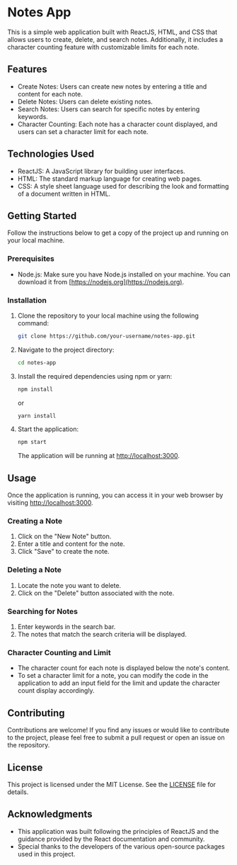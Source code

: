 # Notes App

This is a simple web application built with ReactJS, HTML, and CSS that allows users to create, delete, and search notes. Additionally, it includes a character counting feature with customizable limits for each note.

## Features

- Create Notes: Users can create new notes by entering a title and content for each note.
- Delete Notes: Users can delete existing notes.
- Search Notes: Users can search for specific notes by entering keywords.
- Character Counting: Each note has a character count displayed, and users can set a character limit for each note.

## Technologies Used

- ReactJS: A JavaScript library for building user interfaces.
- HTML: The standard markup language for creating web pages.
- CSS: A style sheet language used for describing the look and formatting of a document written in HTML.

## Getting Started

Follow the instructions below to get a copy of the project up and running on your local machine.

### Prerequisites

- Node.js: Make sure you have Node.js installed on your machine. You can download it from [https://nodejs.org](https://nodejs.org).

### Installation

1. Clone the repository to your local machine using the following command:

   ```bash
   git clone https://github.com/your-username/notes-app.git
   ```

2. Navigate to the project directory:

   ```bash
   cd notes-app
   ```

3. Install the required dependencies using npm or yarn:

   ```bash
   npm install
   ```

   or

   ```bash
   yarn install
   ```

4. Start the application:

   ```bash
   npm start
   ```

   The application will be running at [http://localhost:3000](http://localhost:3000).

## Usage

Once the application is running, you can access it in your web browser by visiting [http://localhost:3000](http://localhost:3000).

### Creating a Note

1. Click on the "New Note" button.
2. Enter a title and content for the note.
3. Click "Save" to create the note.

### Deleting a Note

1. Locate the note you want to delete.
2. Click on the "Delete" button associated with the note.

### Searching for Notes

1. Enter keywords in the search bar.
2. The notes that match the search criteria will be displayed.

### Character Counting and Limit

- The character count for each note is displayed below the note's content.
- To set a character limit for a note, you can modify the code in the application to add an input field for the limit and update the character count display accordingly.

## Contributing

Contributions are welcome! If you find any issues or would like to contribute to the project, please feel free to submit a pull request or open an issue on the repository.

## License

This project is licensed under the MIT License. See the [LICENSE](LICENSE) file for details.

## Acknowledgments

- This application was built following the principles of ReactJS and the guidance provided by the React documentation and community.
- Special thanks to the developers of the various open-source packages used in this project.
